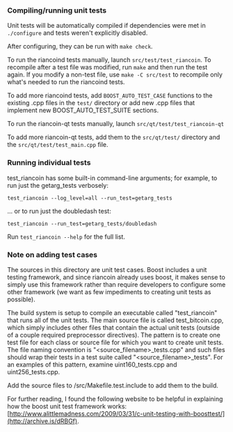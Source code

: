 ### Compiling/running unit tests

Unit tests will be automatically compiled if dependencies were met in `./configure`
and tests weren't explicitly disabled.

After configuring, they can be run with `make check`.

To run the riancoind tests manually, launch `src/test/test_riancoin`. To recompile
after a test file was modified, run `make` and then run the test again. If you
modify a non-test file, use `make -C src/test` to recompile only what's needed
to run the riancoind tests.

To add more riancoind tests, add `BOOST_AUTO_TEST_CASE` functions to the existing
.cpp files in the `test/` directory or add new .cpp files that
implement new BOOST_AUTO_TEST_SUITE sections.

To run the riancoin-qt tests manually, launch `src/qt/test/test_riancoin-qt`

To add more riancoin-qt tests, add them to the `src/qt/test/` directory and
the `src/qt/test/test_main.cpp` file.

### Running individual tests

test_riancoin has some built-in command-line arguments; for
example, to run just the getarg_tests verbosely:

    test_riancoin --log_level=all --run_test=getarg_tests

... or to run just the doubledash test:

    test_riancoin --run_test=getarg_tests/doubledash

Run `test_riancoin --help` for the full list.

### Note on adding test cases

The sources in this directory are unit test cases.  Boost includes a
unit testing framework, and since riancoin already uses boost, it makes
sense to simply use this framework rather than require developers to
configure some other framework (we want as few impediments to creating
unit tests as possible).

The build system is setup to compile an executable called "test_riancoin"
that runs all of the unit tests.  The main source file is called
test_bitcoin.cpp, which simply includes other files that contain the
actual unit tests (outside of a couple required preprocessor
directives).  The pattern is to create one test file for each class or
source file for which you want to create unit tests.  The file naming
convention is "<source_filename>_tests.cpp" and such files should wrap
their tests in a test suite called "<source_filename>_tests".  For an
examples of this pattern, examine uint160_tests.cpp and
uint256_tests.cpp.

Add the source files to /src/Makefile.test.include to add them to the build.

For further reading, I found the following website to be helpful in
explaining how the boost unit test framework works:
[http://www.alittlemadness.com/2009/03/31/c-unit-testing-with-boosttest/](http://archive.is/dRBGf).
